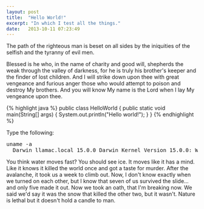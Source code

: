 ```yaml
---
layout: post
title:  "Hello World!"
excerpt: "In which I test all the things."
date:   2013-10-11 07:23:49
---
```


The path of the righteous man is beset on all sides by the iniquities of the
selfish and the tyranny of evil men.

Blessed is he who, in the name of charity and good will, shepherds the weak
through the valley of darkness, for he is truly his brother's keeper and the
finder of lost children. And I will strike down upon thee with great vengeance
and furious anger those who would attempt to poison and destroy My brothers. And
you will know My name is the Lord when I lay My vengeance upon thee.

{% highlight java %}
public class HelloWorld {
  public static void main(String[] args) {
    System.out.println("Hello world!");
  }
}
{% endhighlight %}

Type the following:

<pre class="terminal">
uname -a
  Darwin llamac.local 15.0.0 Darwin Kernel Version 15.0.0: Wed Oct 28 11:41:13 PDT 2015; root:xnu-3248.20.42~5/RELEASE_X86_64 x86_64
</pre>

You think water moves fast? You should see ice. It moves like it has a mind.
Like it knows it killed the world once and got a taste for murder. After the
avalanche, it took us a week to climb out. Now, I don't know exactly when we
turned on each other, but I know that seven of us survived the slide... and only
five made it out. Now we took an oath, that I'm breaking now. We said we'd say
it was the snow that killed the other two, but it wasn't. Nature is lethal but
it doesn't hold a candle to man.
